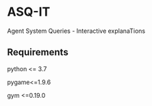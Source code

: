 # ASQ-IT
Agent System Queries - Interactive explanaTions

## Requirements
python <= 3.7 

pygame<=1.9.6

gym <=0.19.0


